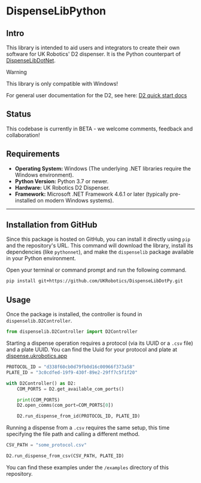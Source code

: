 # DispenseLibPython

## Intro

This library is intended to aid users and integrators to create their own software for UK Robotics' D2 dispenser. It is the Python counterpart of [DispenseLibDotNet](https://github.com/ukrobotics/DispenseLibDotNet).

> [!WARNING]  
> This library is only compatible with Windows!

For general user documentation for the D2, see here: [D2 quick start docs](https://ukrobotics.tech/docs/d2dispenser/quick-start/)

## Status

This codebase is currently in BETA - we welcome comments, feedback and collaboration!

## Requirements

* **Operating System:** Windows (The underlying .NET libraries require the Windows environment).
* **Python Version:** Python 3.7 or newer.
* **Hardware:** UK Robotics D2 Dispenser.
* **Framework:** Microsoft .NET Framework 4.6.1 or later (typically pre-installed on modern Windows systems).

---

## Installation from GitHub

Since this package is hosted on GitHub, you can install it directly using `pip` and the repository's URL. This command will download the library, install its dependencies (like `pythonnet`), and make the `dispenselib` package available in your Python environment.

Open your terminal or command prompt and run the following command.

```bash
pip install git+https://github.com/UKRobotics/DispenseLibDotPy.git
```

## Usage

Once the package is installed, the controller is found in `dispenselib.D2Controller`.

```python
from dispenselib.D2Controller import D2Controller
```

Starting a dispense operation requires a protocol (via its UUID or a `.csv` file) and a plate UUID. You can find the Uuid for your protocol and plate at [dispense.ukrobotics.app](https://dispense.ukrobotics.app)

```python
PROTOCOL_ID = "d338f60cb0d79fb0d16c00966f373a58"
PLATE_ID = "3c0cdfed-19f9-430f-89e2-29ff7c5f1f20"

with D2Controller() as D2:
    COM_PORTS = D2.get_available_com_ports()

    print(COM_PORTS)
    D2.open_comms(com_port=COM_PORTS[0])

    D2.run_dispense_from_id(PROTOCOL_ID, PLATE_ID)
```

Running a dispense from a `.csv` requires the same setup, this time specifying the file path and calling a different method.

```python
CSV_PATH = "some_protocol.csv"

D2.run_dispense_from_csv(CSV_PATH, PLATE_ID)
```

You can find these examples under the `/examples` directory of this repository.
